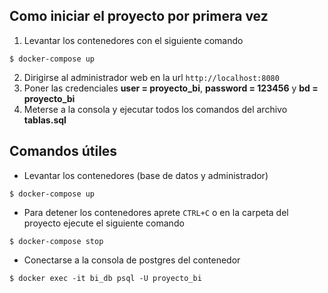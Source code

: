## Como iniciar el proyecto por primera vez
1. Levantar los contenedores con el siguiente comando
```
$ docker-compose up
```
2. Dirigirse al administrador web en la url `http://localhost:8080`
3. Poner las credenciales **user = proyecto_bi**, **password = 123456** y **bd = proyecto_bi**
4. Meterse a la consola y ejecutar todos los comandos del archivo **tablas.sql**

## Comandos útiles

* Levantar los contenedores (base de datos y administrador)
```
$ docker-compose up
```

* Para detener los contenedores aprete `CTRL+C` o en la carpeta del proyecto ejecute el siguiente comando
```
$ docker-compose stop
```

* Conectarse a la consola de postgres del contenedor
```
$ docker exec -it bi_db psql -U proyecto_bi
```
